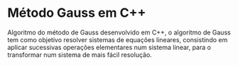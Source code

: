 # Método Gauss em C++
Algoritmo do método de Gauss desenvolvido em C++, o algoritmo de Gauss tem como objetivo resolver sistemas de equações lineares, consistindo em aplicar sucessivas operações elementares num sistema linear, para o transformar num sistema de mais fácil resolução.
